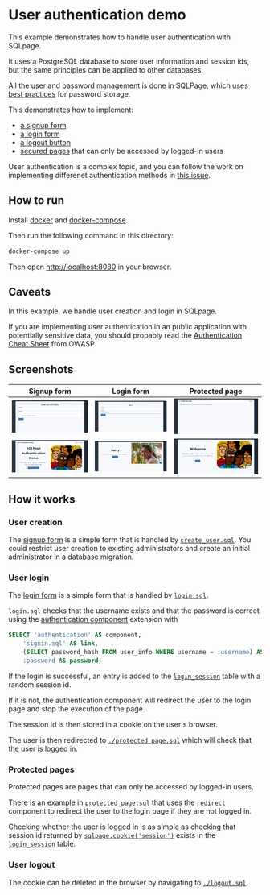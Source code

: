 # User authentication demo

This example demonstrates how to handle user authentication with SQLpage.

It uses a PostgreSQL database to store user information and session ids,
but the same principles can be applied to other databases.

All the user and password management is done in SQLPage,
which uses [best practices](https://cheatsheetseries.owasp.org/cheatsheets/Password_Storage_Cheat_Sheet.html#maximum-password-lengths) for password storage.

This demonstrates how to implement:
 - [a signup form](./signup.sql)
 - [a login form](./signin.sql)
 - [a logout button](./logout.sql)
 - [secured pages](./protected_page.sql) that can only be accessed by logged-in users

User authentication is a complex topic, and you can follow the work on implementing differenet authentication methods in [this issue](https://github.com/sqlpage/SQLPage/issues/12).

## How to run

Install [docker](https://docs.docker.com/get-docker/) and [docker-compose](https://docs.docker.com/compose/install/).

Then run the following command in this directory:

```bash
docker-compose up
```

Then open [http://localhost:8080](http://localhost:8080) in your browser.

## Caveats

In this example, we handle user creation and login in SQLpage.

If you are implementing user authentication in an public application with potentially sensitive data,
you should propably read the [Authentication Cheat Sheet](https://cheatsheetseries.owasp.org/cheatsheets/Authentication_Cheat_Sheet.html) from OWASP.

## Screenshots

| Signup form | Login form | Protected page |
| --- | --- | --- |
| ![signup form](./screenshots/signup.png) | ![login form](./screenshots/signin.png) | ![protected page](./screenshots/secret.png) |
| ![home](./screenshots/homepage.png) | ![duplicate username](./screenshots/duplicate-user.png) | ![signup success](./screenshots/signup-success.png) |

## How it works

### User creation

The [signup form](./signup.sql) is a simple form that is handled by [`create_user.sql`](./create_user.sql).
You could restrict user creation to existing administrators and create an initial administrator in a database migration.

### User login

The [login form](./signin.sql) is a simple form that is handled by [`login.sql`](./login.sql).

`login.sql` checks that the username exists and that the password is correct using the [authentication component](https://sql-page.com/documentation.sql?component=authentication#component) extension with

```sql
SELECT 'authentication' AS component,
    'signin.sql' AS link,
    (SELECT password_hash FROM user_info WHERE username = :username) AS password_hash,
    :password AS password;
```

If the login is successful, an entry is added to the [`login_session`](./sqlpage/migrations/0000_init.sql) table with a random session id.

If it is not, the authentication component will redirect the user to the login page and stop the execution of the page.

The session id is then stored in a cookie on the user's browser.

The user is then redirected to [`./protected_page.sql`](./protected_page.sql) which will check that the user is logged in.

### Protected pages

Protected pages are pages that can only be accessed by logged-in users.

There is an example in [`protected_page.sql`](./protected_page.sql) that uses
the [`redirect`](https://sql-page.com/documentation.sql?component=redirect#component)
component to redirect the user to the login page if they are not logged in.

Checking whether the user is logged in is as simple as checking that session id returned by [`sqlpage.cookie('session')`](https://sql-page.com/functions.sql?function=cookie#function) exists in the [`login_session`](./sqlpage/migrations/0000_init.sql) table.


### User logout

The cookie can be deleted in the browser by navigating to [`./logout.sql`](./logout.sql).